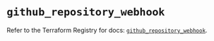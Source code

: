 # `github_repository_webhook`

Refer to the Terraform Registry for docs: [`github_repository_webhook`](https://registry.terraform.io/providers/integrations/github/6.4.0/docs/resources/repository_webhook).
